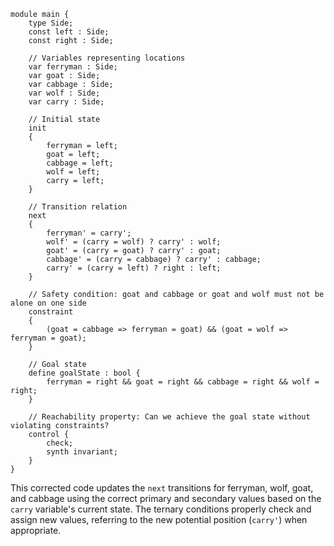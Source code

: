 ```uclid5
module main {
    type Side;
    const left : Side;
    const right : Side;

    // Variables representing locations
    var ferryman : Side;
    var goat : Side;
    var cabbage : Side;
    var wolf : Side;
    var carry : Side;

    // Initial state
    init
    {
        ferryman = left;
        goat = left;
        cabbage = left;
        wolf = left;
        carry = left;
    }

    // Transition relation
    next
    {
        ferryman' = carry';
        wolf' = (carry = wolf) ? carry' : wolf;
        goat' = (carry = goat) ? carry' : goat;
        cabbage' = (carry = cabbage) ? carry' : cabbage;
        carry' = (carry = left) ? right : left;
    }

    // Safety condition: goat and cabbage or goat and wolf must not be alone on one side
    constraint
    {
        (goat = cabbage => ferryman = goat) && (goat = wolf => ferryman = goat);
    }

    // Goal state
    define goalState : bool {
        ferryman = right && goat = right && cabbage = right && wolf = right;
    }

    // Reachability property: Can we achieve the goal state without violating constraints?
    control {
        check;
        synth invariant;
    }
}
```
This corrected code updates the `next` transitions for ferryman, wolf, goat, and cabbage using the correct primary and secondary values based on the `carry` variable's current state. The ternary conditions properly check and assign new values, referring to the new potential position (`carry'`) when appropriate.